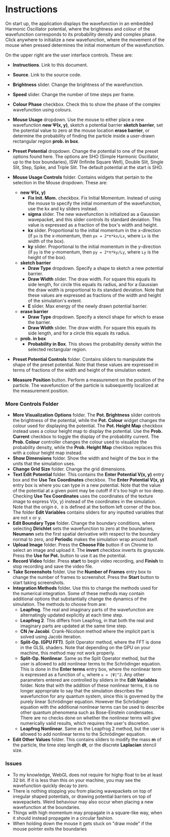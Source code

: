 # Instructions
On start up, the application displays the wavefunction in an embedded Harmonic Oscillator potential, where the brightness and colour of the wavefunction corresponds to its probability density and complex phase. Click anywhere to initialize a new wavefunction, where the movement of the mouse when pressed determines the initial momentum of the wavefunction.

On the upper right are the user interface controls. These are:
- **Instructions**. Link to this document.
- **Source**. Link to the source code.
- **Brightness** slider. Change the brightness of the wavefunction.
- **Speed** slider. Change the number of time steps per frame.
- **Colour Phase** checkbox. Check this to show the phase of the complex wavefunction using colours.
- **Mouse Usage** dropdown. Use the mouse to either place a new wavefunction **new Ψ(x, y)**, sketch a potential barrier **sketch barrier**, set the potential value to zero at the mouse location **erase barrier**, or determine the probability of finding the particle inside a user-drawn rectangular region **prob. in box**.
- **Preset Potential** dropdown. Change the potential to one of the preset options found here. The options are SHO (Simple Harmonic Oscillator, up to the box boundaries), ISW (Infinite Square Well), Double Slit, Single Slit, Step, Spike, and Triple Slit. The default potential at the start is SHO.
- **Mouse Usage Controls** folder. Contains widgets that pertain to the selection in the Mouse dropdown. These are:
    - **new Ψ(x, y)**
        - **Fix Init. Mom.** checkbox. Fix Initial Momentum. Instead of using the mouse to specify the initial momentum of the wavefunction, use the kx and ky sliders instead.
        - **sigma** slider. The new wavefunction is initialized as a Gaussian wavepacket, and this slider
        controls its standard deviation. This value is expressed as a fraction of the box's width and height.
        - **kx** slider. Proportional to the initial momentum in the x-direction (if `px` is the x-momentum, then `px = 2*π*kx/Lx`, where `Lx` is the width of the box).
        - **ky** slider. Proportional to the initial momentum in the y-direction (if `py` is the y-momentum, then `py = 2*π*ky/Ly`, where `Ly` is the height of the box).
    - **sketch barrier**
        - **Draw Type** dropdown. Specify a shape to sketch a new potential barrier.
        - **Draw Width** slider. The draw width. For square this equals its side length, for circle
        this equals its radius, and for a Gaussian the draw width is proportional to its standard deviation. Note that these values are expressed as fractions of the width and height of the simulation's extent.
        - **E** slider. Max energy of the newly drawn potential barrier.
    - **erase barrier**
        - **Draw Type** dropdown. Specify a stencil shape for which to erase the barrier.
        - **Draw Width** slider. The draw width. For square this equals its side length, and for a circle this equals its radius.
    - **prob. in box**
        - **Probability in Box**. This shows the probability density within the selected rectangular region.

- **Preset Potential Controls** folder. Contains sliders to manipulate the shape of the preset potential. Note that these values are expressed in terms of fractions of the width and height of the simulation extent.
- **Measure Position** button. Perform a measurement on the position of the particle. The wavefunction of the particle is subsequently localized at the measurement position.
### More Controls Folder
- **More Visualization Options** folder. The **Pot. Brightness** slider controls the brightness of the potential, while the **Pot. Colour** widget changes the colour used for displaying the potential. The **Pot. Height Map** checkbox instead uses a colour height map to display the potential. Use the **Prob. Current** checkbox to toggle the display of the probability current. The **Prob. Colour** controller changes the colour used to visualize the probability density, while the **Prob. Height Map** checkbox replaces this with a colour height map instead.
- **Show Dimensions** folder. Show the width and height of the box in the units that the simulation uses.
- **Change Grid Size** folder. Change the grid dimensions.
- **Text Edit Potential** folder. This contains the **Enter Potential V(x, y)** entry box and the **Use Tex Coordinates** checkbox. The **Enter Potential V(x, y)** entry box is where you can type in a
new potential.
Note that the value of the potential at a given point may be cutoff if it's too high or too deep. Checking **Use Tex Coordinates** uses the coordinates of the texture image to express V(x, y) instead of the coordinates in the simulation. Note that the origin `0, 0` is defined at the bottom left corner of the box. The folder **Edit Variables** contains sliders for any inputted variables that are not x or y.
- **Edit Boundary Type** folder. Change the boundary conditions, where selecting **Dirichlet** sets the wavefunction to zero at the boundaries, **Neumann** sets the first spatial derivative with respect to the boundary normal to zero, and **Periodic** makes the simulation wrap around itself.
- **Upload Image** folder. Press the **Choose File** button if on Chrome to select an image and upload it. The **invert** checkbox inverts its grayscale. Press the **Use for Pot.** button to use it as the potential.
- **Record Video** folder. Press **start** to begin video recording, and **Finish** to stop recording and save the video file.
- **Take Screenshots** folder. Use the **Number of Frames** entry box to change the number of frames to screenshot. Press the **Start** button to start taking screenshots.
- **Integration Methods** folder. Use this to change the methods used for the numerical integration. Some of these methods may contain additional options that substantially change the dynamics of the simulation. The methods to choose from are:
    - **Leapfrog**. The real and imaginary parts of the wavefunction are alternatingly updated explicitly at each time step.
    - **Leapfrog 2**. This differs from Leapfrog, in that both the real and imaginary parts are updated at the same time step. 
    - **CN /w Jacobi**. Crank-Nicolson method where the implicit part is solved using Jacobi iteration.
    - **Split-Op. (GPU FFT)**. Split Operator method, where the FFT is done in the GLSL shaders. Note that depending on the GPU on your machine, this method may not work properly.
    - **Split-Op. Nonlinear**. Same as the Split Operator method, but the user is allowed to add nonlinear terms to the Schrödinger equation. This is done in the **Enter terms** entry box, where the nonlinear term is expressed as a function of `u`, where `u = |Ψ|^2`. Any other parameters entered are controlled by sliders in the **Edit Variables** folder. Note that with the addition of these nonlinear terms, it is no longer appropriate to say that the simulation describes the wavefunction for any quantum system, since this is governed by the purely linear Schrödinger equation. However the Schrödinger equation with the additional nonlinear terms can be used to describe other quantum phenomena such as Bose-Einstein condensates. There are no checks done on whether the nonlinear terms
    will give numerically valid results, which requires the user's discretion.
    - **Leapfrog Nonlinear**. Same as the Leapfrog 2 method, but the user is allowed to add nonlinear terms to the Schrödinger equation.
- **Edit Other Values** folder. This contains sliders to modify the mass **m** of the particle, the time step length **dt**, or the discrete **Laplacian** stencil size.


### Issues
- To my knowledge, WebGL does not require for highp float to be at least 32 bit. If it is less than this on your machine, you may see the wavefunction quickly decay to zero.
- There is nothing stopping you from placing wavepackets on top of irregular shaped potentials, or drawing potential barriers on top of wavepackets. Weird behaviour may also occur when placing a new wavefunction at the boundaries.
- Things with high momentum may propagate in a square-like way, when it should instead propagate in a circular fashion.
- When holding down the mouse it gets stuck on "draw mode" if the mouse pointer exits the boundaries  
